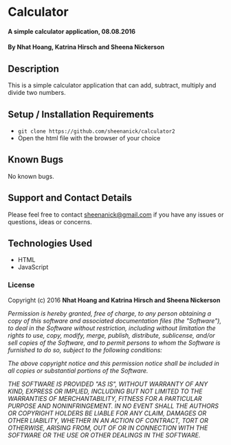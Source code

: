 # Calculator

#### A simple calculator application, 08.08.2016

#### By **Nhat Hoang**, **Katrina Hirsch** and **Sheena Nickerson**

## Description

This is a simple calculator application that can add, subtract, multiply and divide two numbers.

## Setup / Installation Requirements

* `git clone https://github.com/sheenanick/calculator2`
* Open the html file with the browser of your choice

## Known Bugs

No known bugs.

## Support and Contact Details

Please feel free to contact sheenanick@gmail.com if you have any issues or questions, ideas or concerns.

## Technologies Used

* HTML
* JavaScript

### License

Copyright (c) 2016 **Nhat Hoang and Katrina Hirsch and Sheena Nickerson**

_Permission is hereby granted, free of charge, to any person obtaining a copy of this software and associated documentation files (the "Software"), to deal in the Software without restriction, including without limitation the rights to use, copy, modify, merge, publish, distribute, sublicense, and/or sell copies of the Software, and to permit persons to whom the Software is furnished to do so, subject to the following conditions:_

_The above copyright notice and this permission notice shall be included in all copies or substantial portions of the Software._

_THE SOFTWARE IS PROVIDED "AS IS", WITHOUT WARRANTY OF ANY KIND, EXPRESS OR IMPLIED, INCLUDING BUT NOT LIMITED TO THE WARRANTIES OF MERCHANTABILITY, FITNESS FOR A PARTICULAR PURPOSE AND NONINFRINGEMENT. IN NO EVENT SHALL THE AUTHORS OR COPYRIGHT HOLDERS BE LIABLE FOR ANY CLAIM, DAMAGES OR OTHER LIABILITY, WHETHER IN AN ACTION OF CONTRACT, TORT OR OTHERWISE, ARISING FROM, OUT OF OR IN CONNECTION WITH THE SOFTWARE OR THE USE OR OTHER DEALINGS IN THE SOFTWARE._
